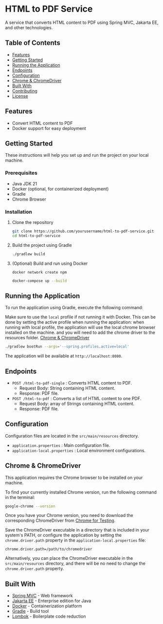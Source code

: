 # HTML to PDF Service

A service that converts HTML content to PDF using Spring MVC, Jakarta EE, and other technologies.

## Table of Contents

- [Features](#features)
- [Getting Started](#getting-started)
- [Running the Application](#running-the-application)
- [Endpoints](#endpoints)
- [Configuration](#configuration)
- [Chrome & ChromeDriver](#chrome--chromedriver)
- [Built With](#built-with)
- [Contributing](#contributing)
- [License](#license)

## Features

- Convert HTML content to PDF
- Docker support for easy deployment

## Getting Started

These instructions will help you set up and run the project on your local machine.

### Prerequisites

- Java JDK 21
- Docker (optional, for containerized deployment)
- Gradle
- Chrome Browser

### Installation

1. Clone the repository
   ```sh
   git clone https://github.com/yourusername/html-to-pdf-service.git
   cd html-to-pdf-service
   ```

2. Build the project using Gradle
   ```sh
   ./gradlew build
   ```

3. (Optional) Build and run using Docker
    ```shell
    docker network create npm
    ```
   ```sh
   docker-compose up --build
   ```

## Running the Application

To run the application using Gradle, execute the following command:

Make sure to use the `local` profile if not running it with Docker. This can be done by setting the active profile when running the application:
when running with local profile, the application will use the local chrome browser installed on the machine.
and you will need to add the chrome driver to the resources folder.
[Chrome & ChromeDriver](#chrome--chromedriver)
```sh
./gradlew bootRun --args='--spring.profiles.active=local'
```

The application will be available at `http://localhost:8080`.


## Endpoints

- `POST /html-to-pdf-single` : Converts HTML content to PDF.
    - Request Body: String containing HTML content.
    - Response: PDF file.
- `POST /html-to-pdf` : Converts a list of HTML content to one PDF.
    - Request Body: array of Strings containing HTML content.
    - Response: PDF file.

## Configuration

Configuration files are located in the `src/main/resources` directory.

- `application.properties` : Main configuration file.
- `application-local.properties` : Local environment configurations.

## Chrome & ChromeDriver

This application requires the Chrome browser to be installed on your machine.

To find your currently installed Chrome version, run the following command in the terminal:
```sh
google-chrome --version
```

Once you have your Chrome version, you need to download the corresponding ChromeDriver from [Chrome for Testing](https://googlechromelabs.github.io/chrome-for-testing/).

Save the ChromeDriver executable in a directory that is included in your system's PATH, or configure the application by setting the `chrome.driver.path` property in the `application-local.properties` file:
```properties
chrome.driver.path=/path/to/chromedriver
```

Alternatively, you can place the ChromeDriver executable in the `src/main/resources` directory, and there will be no need to change the `chrome.driver.path` property.

## Built With

- [Spring MVC](https://spring.io/guides/gs/serving-web-content/) - Web framework
- [Jakarta EE](https://jakarta.ee/) - Enterprise edition for Java
- [Docker](https://www.docker.com/) - Containerization platform
- [Gradle](https://gradle.org/) - Build tool
- [Lombok](https://projectlombok.org/) - Boilerplate code reduction

